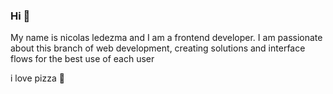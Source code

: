 ### Hi 👋
 My name is nicolas ledezma and I am a frontend developer. I am passionate about this branch of web development, creating solutions and interface flows for the best use of each user 

 i love pizza 🍕
